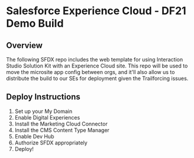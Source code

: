 # Salesforce Experience Cloud - DF21 Demo Build

## Overview

The following SFDX repo includes the web template for using Interaction Studio Solution Kit with an Experience Cloud site. This repo will be used to move the microsite app config between orgs, and it'll also allow us to distribute the build to our SEs for deployment given the Trailforcing issues.

## Deploy Instructions

1. Set up your My Domain
2. Enable Digital Experiences
3. Install the Marketing Cloud Connector
4. Install the CMS Content Type Manager
4. Enable Dev Hub
5. Authorize SFDX appropriately
6. Deploy!